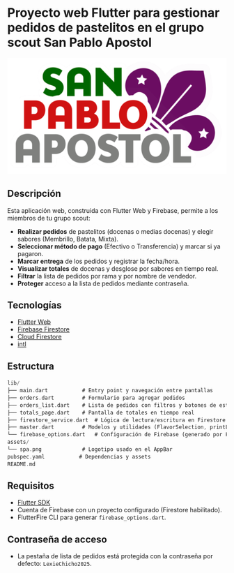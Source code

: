 # Proyecto web Flutter para gestionar pedidos de pastelitos en el grupo scout San Pablo Apostol

![Logo](assets/spa.png)

## Descripción

Esta aplicación web, construida con Flutter Web y Firebase, permite a los miembros de tu grupo scout:

- **Realizar pedidos** de pastelitos (docenas o medias docenas) y elegir sabores (Membrillo, Batata, Mixta).
- **Seleccionar método de pago** (Efectivo o Transferencia) y marcar si ya pagaron.
- **Marcar entrega** de los pedidos y registrar la fecha/hora.
- **Visualizar totales** de docenas y desglose por sabores en tiempo real.
- **Filtrar** la lista de pedidos por rama y por nombre de vendedor.
- **Proteger** acceso a la lista de pedidos mediante contraseña.

## Tecnologías

- [Flutter Web](https://flutter.dev)
- [Firebase Firestore](https://firebase.google.com/docs/firestore)
- [Cloud Firestore](https://pub.dev/packages/cloud_firestore)
- [intl](https://pub.dev/packages/intl)

## Estructura

```dart
lib/
├── main.dart           # Entry point y navegación entre pantallas
├── orders.dart         # Formulario para agregar pedidos
├── orders_list.dart    # Lista de pedidos con filtros y botones de estado
├── totals_page.dart    # Pantalla de totales en tiempo real
├── firestore_service.dart  # Lógica de lectura/escritura en Firestore
├── master.dart         # Modelos y utilidades (FlavorSelection, printLog)
└── firebase_options.dart   # Configuración de Firebase (generado por FlutterFire CLI)
assets/
└── spa.png             # Logotipo usado en el AppBar
pubspec.yaml           # Dependencias y assets
README.md
```

## Requisitos

- [Flutter SDK](https://flutter.dev/docs/get-started/install)
- Cuenta de Firebase con un proyecto configurado (Firestore habilitado).
- FlutterFire CLI para generar `firebase_options.dart`.

## Contraseña de acceso

- La pestaña de lista de pedidos está protegida con la contraseña por defecto: `LexieChicho2025`.
